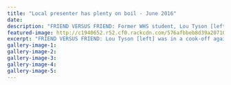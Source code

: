 ```yaml
---
title: "Local presenter has plenty on boil - June 2016"
date: 
description: "FRIEND VERSUS FRIEND: Former WHS student, Lou Tyson [left] was in a cook-off against her friend Jethro Gardiner, Wanganui Chronicle article on 22/6/16..."
featured-image: http://c1940652.r52.cf0.rackcdn.com/576afbbeb8d39a20710001ae/Lou-Tyson.-cook-off.Chron-22.6.16.jpg
excerpt: "FRIEND VERSUS FRIEND: Lou Tyson [left] was in a cook-off against her friend Jethro Gardiner."
gallery-image-1: 
gallery-image-2: 
gallery-image-3: 
gallery-image-4: 
gallery-image-5: 
---
```

